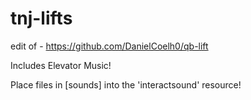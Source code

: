 # tnj-lifts

edit of - https://github.com/DanielCoelh0/qb-lift

Includes Elevator Music!

Place files in [sounds] into the 'interactsound' resource!
